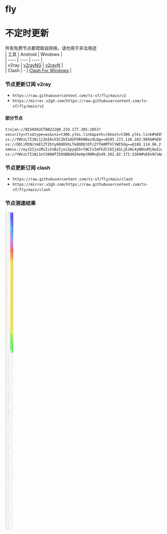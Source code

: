 # fly
# 不定时更新
所有免费节点都爬取自网络，请勿用于非法用途  
|  工具  | Android  | Windows  |  
|  ----  | ----   | ----  |  
| v2ray  | [v2rayNG](https://github.com/2dust/v2rayNG/releases) | [v2rayN](https://github.com/2dust/v2rayN/releases) |  
| Clash  | - | [Clash For Windows](https://github.com/2dust/clashN/releases) | 
  
### 节点更新订阅  v2ray
- `https://raw.githubusercontent.com/ts-sf/fly/main/v2`  
- `https://mirror.v2gh.com/https://raw.githubusercontent.com/ts-sf/fly/main/v2`  

#### 部分节点  
``` 
trojan://NISHIKUITAN222@8.219.177.205:2053?security=tls&type=ws&sni=t306.ylks.link&path=/&host=t306.ylks.link#%E6%9C%AA%E7%9F%A5
ss://YWVzLTI1Ni1jZmI6ck5CZk51dUFORkNBazdLQg==@103.172.116.103:9056#%E6%9C%AA%E7%9F%A52%201.2MB%2Fs
ss://ODliM2NiYmEtZTZhYy00ODVhLTk0ODEtOTc2YTA0MTVlYWI5Og==@188.114.96.2:443#%E6%9C%AA%E7%9F%A53
vmess://eyJ2IjoiMiIsInBzIjoi5pyq55+lNCIsImFkZCI6IjQ1LjEzNi4yNDUuMjQwIiwicG9ydCI6IjEyOTEwIiwiaWQiOiI4MjU5Y2IxYy1kZDZjLTQ3MzktOWM4OC1hZjU1MGQ5Nzc1MjUiLCJhaWQiOiIwIiwic2N5IjoiYXV0byIsIm5ldCI6IndzIiwidHlwZSI6Im5vbmUiLCJob3N0IjoiIiwicGF0aCI6IiIsInRscyI6InRscyIsInNuaSI6IjIyLmx3ZGgudXMiLCJ0ZXN0X25hbWUiOiI0In0=
ss://YWVzLTI1Ni1nY206WTZSOXBBdHZ4eHptR0M=@149.202.82.172:3389#%E6%9C%AA%E7%9F%A55%201.7MB%2Fs
```
### 节点更新订阅  clash
- `https://raw.githubusercontent.com/ts-sf/fly/main/clash`  
- `https://mirror.v2gh.com/https://raw.githubusercontent.com/ts-sf/fly/main/clash`  

### 节点测速结果
![image](traffic.png)
